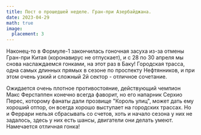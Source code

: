 ```yaml
---
title: Пост о прошедшей неделе. Гран-при Азербайджана.
date: 2023-04-29
math: true
image:
  placement: 3
---
```


Наконец-то в Формуле-1 закончилась гоночная засуха из-за отмены Гран-при Китая (коронавирус не отпускает), и с 28 по 30 апреля мы снова наслаждаемся гонками, на этот раз в Баку! Городская трасса, одна самых длинных прямых в сезоне по проспекту Нефтянников, и при этом очень узкий и сложный 2й сектор - отличное сочетание.

Ожидается очень плотное противостояние, действующий чемпион Макс Ферстаппен конечно всегда фаворит, но его напарник Серхио Перес, которому фанаты дали прозвище  "Король улиц", может дать ему хороший отпор, он всегда хорошо выступает на городских трассах. Но и Феррари нельзя сбрасывать со счетов, хоть и начало сезона у них не задалось, здесь у них есть шансы, двигатели они делать умеют. Намечается отличная гонка!
